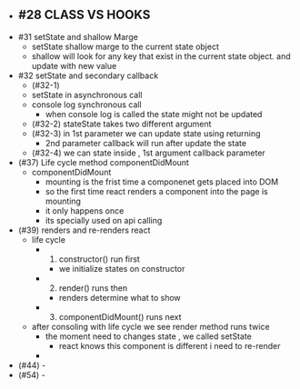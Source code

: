 - #28 CLASS VS HOOKS
    - 
- #31 setState and shallow Marge
    - setState shallow marge to the current state object 
    - shallow will look for any key that exist in the current state object. and update with new value
- #32 setState and secondary callback
    - (#32-1)
    - setState in asynchronous call
    - console log synchronous call
        - when console log is called the state might not be updated
    - (#32-2) stateState takes two different argument
    - (#32-3) in 1st parameter we can update state using returning
        - 2nd parameter callback will run after update the state
    - (#32-4) we can state inside , 1st argument callback parameter
- (#37) Life cycle method componentDidMount
    - componentDidMount
        - mounting is the frist time a componenet gets placed into DOM
        - so the first time react renders a component into the page is mounting
        - it only happens once
        - its specially used on api calling
- (#39) renders and re-renders react
    - life cycle
        - 1. constructor() run first
            - we initialize states on constructor
        - 2. render() runs then
            - renders determine what to show
        - 3. componentDidMount() runs next
    - after consoling with life cycle we see render method runs twice
        - the moment need to changes state , we called setState
            - react knows this component is different i need to re-render
        -  
- (#44) - 
- (#54) - 